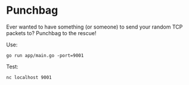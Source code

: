 # Punchbag

Ever wanted to have something (or someone) to send your random TCP packets to? Punchbag to the rescue!

Use:

```
go run app/main.go -port=9001
```

Test:

```
nc localhost 9001
```
